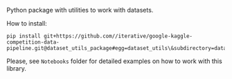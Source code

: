 Python package with utilities to work with datasets.

How to install:
```
pip install git+https://github.com//iterative/google-kaggle-competition-data-pipeline.git@dataset_utils_package#egg=dataset_utils\&subdirectory=dataset_utils_package
```

Please, see `Notebooks` folder for detailed examples on how to work with this library.